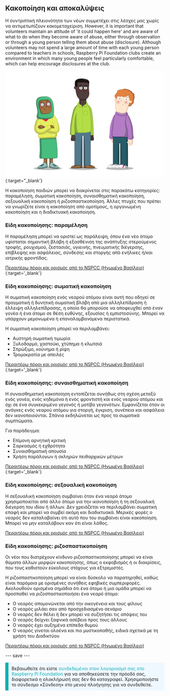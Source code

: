 ## Κακοποίηση και αποκαλύψεις

Η συντριπτική πλειονότητα των νέων συμμετέχει στις λέσχες μας χωρίς να αντιμετωπίζουν κακομεταχείριση. However, it is important that volunteers maintain an attitude of 'it could happen here' and are aware of what to do when they become aware of abuse, either through observation or through a young person telling them about abuse (disclosure). Although volunteers may not spend a large amount of time with each young person compared to teachers in schools, Raspberry Pi Foundation clubs create an environment in which many young people feel particularly comfortable, which can help encourage disclosures at the club.

![Τρεις νέοι άνθρωποι όρθιοι.](images/7-Diverse-Mix.png){:target="_blank'}

Η κακοποίηση παιδιών μπορεί να διακρίνεται στις παρακάτω κατηγορίες: παραμέληση, σωματική κακοποίηση, συναισθηματική κακοποίηση, σεξουαλική κακοποίηση ή ριζοσπαστικοποίηση. Άλλες πτυχές που πρέπει να γνωρίζετε είναι η κακοποίηση από ομοτίμους, η οργανωμένη κακοποίηση και η διαδικτυακή κακοποίηση.

### Είδη κακοποίησης: παραμέληση

Η παραμέληση μπορεί να οριστεί ως παράλειψη, όπου ένα νέο άτομο υφίσταται σημαντική βλάβη ή εξασθένιση της ανάπτυξης στερούμενος τροφής, ρουχισμού, ζεστασιάς, υγιεινής, πνευματικής διέγερσης, επίβλεψης και ασφάλειας, σύνδεσης και στοργής από ενήλικες ή/και ιατρικής φροντίδας.

[Περαιτέρω πόροι και ορισμός από το NSPCC (Ηνωμένο Βασίλειο)](https://www.nspcc.org.uk/what-is-child-abuse/types-of-abuse/neglect/){:target='_blank'}

### Είδη κακοποίησης: σωματική κακοποίηση

Η σωματική κακοποίηση ενός νεαρού ατόμου είναι αυτή που οδηγεί σε πραγματική ή δυνητική σωματική βλάβη από μια αλληλεπίδραση ή έλλειψη αλληλεπίδρασης, η οποία θα μπορούσε να αποφευχθεί από έναν γονέα ή ένα άτομο σε θέση ευθύνης, εξουσίας ή εμπιστοσύνης. Μπορεί να υπάρχουν μεμονωμένα ή επαναλαμβανόμενα περιστατικά.

Η σωματική κακοποίηση μπορεί να περιλαμβάνει:

* Αυστηρή σωματική τιμωρία
* Ξυλοδαρμό, χαστούκι, χτύπημα ή κλωτσιά
* Σπρώξιμο, κούνημα ή ρίψη
* Τρομοκρατία με απειλές

[Περαιτέρω πόροι και ορισμός από το NSPCC (Ηνωμένο Βασίλειο)](https://www.nspcc.org.uk/what-is-child-abuse/types-of-abuse/physical-abuse/){:target='_blank'}

### Είδη κακοποίησης: συναισθηματική κακοποίηση

Η συναισθηματική κακοποίηση εντοπίζεται συνήθως στη σχέση μεταξύ ενός γονέα, ενός κηδεμόνα ή ενός φροντιστή και ενός νεαρού ατόμου και όχι σε ένα συγκεκριμένο γεγονός ή μοτίβο γεγονότων. Εμφανίζεται όταν οι ανάγκες ενός νεαρού ατόμου για στοργή, έγκριση, συνέπεια και ασφάλεια δεν ικανοποιούνται. Σπάνια εκδηλώνεται ως προς τα σωματικά συμπτώματα.

Για παράδειγμα:

* Επίμονη αρνητική κριτική
* Σαρκασμός ή εχθρότητα
* Συναισθηματική απουσία
* Χρήση παράλογων ή σκληρών πειθαρχικών μέτρων

[Περαιτέρω πόροι και ορισμός από το NSPCC (Ηνωμένο Βασίλειο)](https://www.nspcc.org.uk/what-is-child-abuse/types-of-abuse/emotional-abuse/){:target='_blank'}

### Είδη κακοποίησης: σεξουαλική κακοποίηση

Η σεξουαλική κακοποίηση συμβαίνει όταν ένα νεαρό άτομο χρησιμοποιείται από άλλο άτομο για την ικανοποίηση ή τη σεξουαλική διέγερση του ιδίου ή άλλων. Δεν χρειάζεται να περιλαμβάνει σωματική επαφή και μπορεί να συμβεί ακόμη και διαδικτυακά. Μερικές φορές ο νεαρός δεν καταλαβαίνει ότι αυτό που του συμβαίνει είναι κακοποίηση. Μπορεί να μην καταλάβουν καν ότι είναι λάθος.

[Περαιτέρω πόροι και ορισμός από το NSPCC (Ηνωμένο Βασίλειο)](https://www.nspcc.org.uk/what-is-child-abuse/types-of-abuse/child-sexual-abuse/)

### Είδη κακοποίησης: ριζοσπαστικοποίηση

Οι νέοι που διατρέχουν κίνδυνο ριζοσπαστικοποίησης μπορεί να είναι θύματα άλλων μορφών κακοποίησης, όπως ο εκφοβισμός ή οι διακρίσεις, που τους καθιστούν εύκολους στόχους για εξτρεμιστές.

Η ριζοσπαστικοποίηση μπορεί να είναι δύσκολο να παρατηρηθεί, καθώς είναι παρόμοια με ορισμένες συνήθεις εφηβικές συμπεριφορές. Ακολουθούν ορισμένα σημάδια ότι ένα άτομο ή μια ομάδα μπορεί να προσπαθεί να ριζοσπαστικοποιήσει ένα νεαρό άτομο:

- Ο νεαρός απομονώνεται από την οικογένεια και τους φίλους
- Ο νεαρός μιλάει σαν από προσχεδιασμένο σενάριο
- Ο νεαρός δεν θέλει ή δεν μπορεί να συζητήσει τις απόψεις του
- Ο νεαρός δείχνει ξαφνικά ασέβεια προς τους άλλους
- Ο νεαρός έχει αυξημένα επίπεδα θυμού
- Ο νεαρός γίνεται ολοένα και πιο μυστικοπαθής, ειδικά σχετικά με τη χρήση του Διαδικτύου

[Περαιτέρω πόροι και ορισμός από το NSPCC (Ηνωμένο Βασίλειο)](https://www.nspcc.org.uk/keeping-children-safe/reporting-abuse/dedicated-helplines/protecting-children-from-radicalisation/)

--- save ---

<p style="border-left: solid; border-width:10px; border-color: #0faeb0; background-color: aliceblue; padding: 10px;">
Βεβαιωθείτε ότι είστε <span style="color: #0faeb0">συνδεδεμένοι στον λογαριασμό σας στο Raspberry Pi Foundation</span> για να αποθηκεύσετε την πρόοδό σας, διαφορετικά η ολοκλήρωσή σας δεν θα καταγραφεί. Χρησιμοποιήστε το σύνδεσμο «Σύνδεση» στο μενού πλοήγησης για να συνδεθείτε.
</p>
